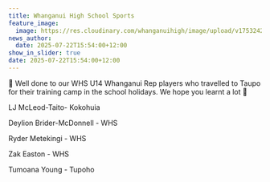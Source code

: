 ```yaml
---
title: Whanganui High School Sports
feature_image:
  image: https://res.cloudinary.com/whanganuihigh/image/upload/v1753242632/News/WHS_U14.jpg
news_author:
  date: 2025-07-22T15:54:00+12:00
show_in_slider: true
date: 2025-07-22T15:54:00+12:00
---
```

🏉 Well done to our WHS U14 Whanganui Rep players who travelled to Taupo for their training camp in the school holidays. We hope you learnt a lot 💪

LJ McLeod-Taito- Kokohuia

Deylion Brider-McDonnell - WHS

Ryder Metekingi - WHS

Zak Easton - WHS

Tumoana Young - Tupoho
